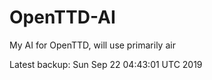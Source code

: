 # OpenTTD-AI
My AI for OpenTTD, will use primarily air

Latest backup: Sun Sep 22 04:43:01 UTC 2019

